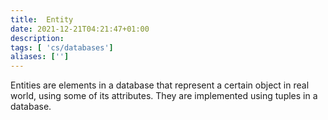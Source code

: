 ```yaml
---
title:  Entity
date: 2021-12-21T04:21:47+01:00
description: 
tags: [ 'cs/databases']
aliases: ['']
---
```

Entities are elements in a database that represent a certain object in real world, using some of its attributes. They are implemented using tuples in a database.
